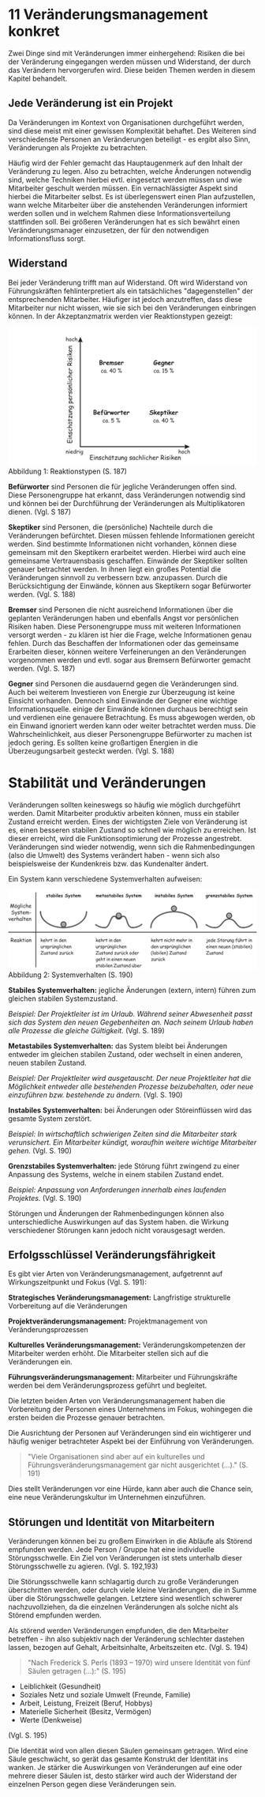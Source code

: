 # 11 Veränderungsmanagement konkret

Zwei Dinge sind mit Veränderungen immer einhergehend: Risiken die bei der Veränderung eingegangen werden müssen und Widerstand, der durch das Verändern hervorgerufen wird. Diese beiden Themen werden in diesem Kapitel behandelt.

## Jede Veränderung ist ein Projekt

Da Veränderungen im Kontext von Organisationen durchgeführt werden, sind diese meist mit einer gewissen Komplexität behaftet. Des Weiteren sind verschiedenste Personen an Veränderungen beteiligt - es ergibt also Sinn, Veränderungen als Projekte zu betrachten. 

Häufig wird der Fehler gemacht das Hauptaugenmerk auf den Inhalt der Veränderung zu legen. Also zu betrachten, welche Änderungen notwendig sind, welche Techniken hierbei evtl. eingesetzt werden müssen und wie Mitarbeiter geschult werden müssen. Ein vernachlässigter Aspekt sind hierbei die Mitarbeiter selbst. Es ist überlegenswert einen Plan aufzustellen, wann welche Mitarbeiter über die anstehenden Veränderungen informiert werden sollen und in welchem Rahmen diese Informationsverteilung stattfinden soll. Bei größeren Veränderungen hat es sich bewährt einen Veränderungsmanager einzusetzen, der für den notwendigen Informationsfluss sorgt.

## Widerstand

Bei jeder Veränderung trifft man auf Widerstand. Oft wird Widerstand von Führungskräften fehlinterpretiert als ein tatsächliches "dagegenstellen" der entsprechenden Mitarbeiter. Häufiger ist jedoch anzutreffen, dass diese Mitarbeiter nur nicht wissen, wie sie sich bei den Veränderungen einbringen können. In der Akzeptanzmatrix werden vier Reaktionstypen gezeigt:

![Reaktionstypen](../assets/Reaktionstypen.png) Abbildung 1: Reaktionstypen (S. 187)

**Befürworter** sind Personen die für jegliche Veränderungen offen sind. Diese Personengruppe hat erkannt, dass Veränderungen notwendig sind und können bei der Durchführung der Veränderungen als Multiplikatoren dienen. (Vgl. S 187)

**Skeptiker** sind Personen, die (persönliche) Nachteile durch die Veränderungen befürchtet. Diesen müssen fehlende Informationen gereicht werden. Sind bestimmte Informationen nicht vorhanden, können diese gemeinsam mit den Skeptikern erarbeitet werden. Hierbei wird auch eine gemeinsame Vertrauensbasis geschaffen. Einwände der Skeptiker sollten genauer betrachtet werden. In ihnen liegt ein großes Potential die Veränderungen sinnvoll zu verbessern bzw. anzupassen. Durch die Berücksichtigung der Einwände, können aus Skeptikern sogar Befürworter werden. (Vgl. S. 188)

**Bremser** sind Personen die nicht ausreichend Informationen über die geplanten Veränderungen haben und  ebenfalls Angst vor persönlichen Risiken haben. Diese Personengruppe muss mit weiteren Informationen versorgt werden - zu klären ist hier die Frage, welche Informationen genau fehlen. Durch das Beschaffen der Informationen oder das gemeinsame Erarbeiten dieser, können weitere Verfeinerungen an den Veränderungen vorgenommen werden und evtl. sogar aus Bremsern Befürworter gemacht werden. (Vgl. S. 187)

**Gegner** sind Personen die ausdauernd gegen die Veränderungen sind. Auch bei weiterem Investieren von Energie zur Überzeugung ist keine Einsicht vorhanden. Dennoch sind Einwände der Gegner eine wichtige Informationsquelle. einige der Einwände können durchaus berechtigt sein und verdienen eine genauere Betrachtung. Es muss abgewogen werden, ob ein Einwand ignoriert werden kann oder weiter betrachtet werden muss. Die Wahrscheinlichkeit, aus dieser Personengruppe Befürworter zu machen ist jedoch gering. Es sollten keine großartigen Energien in die Überzeugungsarbeit gesteckt werden. (Vgl. S. 188)

# Stabilität und Veränderungen

Veränderungen sollten keineswegs so häufig wie möglich durchgeführt werden. Damit Mitarbeiter produktiv arbeiten können, muss ein stabiler Zustand erreicht werden. Eines der wichtigsten Ziele von Veränderung ist es, einen besseren stabilen Zustand so schnell wie möglich zu erreichen. Ist dieser erreicht, wird die Funktionsoptimierung der Prozesse angestrebt. Veränderungen sind wieder notwendig, wenn sich die Rahmenbedingungen (also die Umwelt) des Systems verändert haben - wenn sich also beispielsweise der Kundenkreis bzw. das Kundenalter ändert.

Ein System kann verschiedene Systemverhalten aufweisen:

![Systemverhalten](../assets/Systemverhalten.png) Abbildung 2: Systemverhalten (S. 190)

**Stabiles Systemverhalten:** jegliche Änderungen (extern, intern) führen zum gleichen stabilen Systemzustand. 

*Beispiel: Der Projektleiter ist im Urlaub. Während seiner Abwesenheit passt sich das System den neuen Gegebenheiten an. Nach seinem Urlaub haben alle Prozesse die gleiche Gültigkeit.* (Vgl. S. 189)

**Metastabiles Systemverhalten:** das System bleibt bei  Änderungen entweder im gleichen stabilen Zustand, oder wechselt in einen anderen, neuen stabilen Zustand.

*Beispiel: Der Projektleiter wird ausgetauscht. Der neue Projektleiter hat die Möglichkeit entweder alle bestehenden Prozesse beizubehalten, oder neue einzuführen bzw. bestehende zu ändern.* (Vgl. S. 190)

**Instabiles Systemverhalten:** bei Änderungen oder Störeinflüssen wird das gesamte System zerstört.

*Beispiel: In wirtschaftlich schwierigen Zeiten sind die Mitarbeiter stark verunsichert. Ein Mitarbeiter kündigt, woraufhin weitere wichtige Mitarbeiter gehen.* (Vgl. S. 190)

**Grenzstabiles Systemverhalten:** jede Störung führt zwingend zu einer Anpassung des Systems, welche in einem stabilen Zustand endet.

*Beispiel: Anpassung von Anforderungen innerhalb eines laufenden Projektes.* (Vgl. S. 190)

Störungen und Änderungen der Rahmenbedingungen können also unterschiedliche Auswirkungen auf das System haben. die Wirkung verschiedener Störungen kann jedoch nicht vorausgesagt werden.

## Erfolgsschlüssel Veränderungsfährigkeit

Es gibt vier Arten von Veränderungsmanagement, aufgetrennt auf Wirkungszeitpunkt und Fokus (Vgl. S. 191):

**Strategisches Veränderungsmanagement:** Langfristige strukturelle Vorbereitung auf die Veränderungen 

**Projektveränderungsmanagement:** Projektmanagement von Veränderungsprozessen

**Kulturelles Veränderungsmanagement:** Veränderungskompetenzen der Mitarbeiter werden erhöht. Die Mitarbeiter stellen sich auf die Veränderungen ein.

**Führungsveränderungsmanagement:** Mitarbeiter und Führungskräfte werden bei dem Veränderungsprozess geführt und begleitet.

Die letzten beiden Arten von Veränderungsmanagement haben die Vorbereitung der Personen eines Unternehmens im Fokus, wohingegen die ersten beiden die Prozesse genauer betrachten.

Die Ausrichtung der Personen auf Veränderungen sind ein wichtigerer und häufig weniger betrachteter Aspekt bei der Einführung von Veränderungen. 

> "Viele Organisationen sind aber auf ein kulturelles und Führungsveränderungsmanagement gar nicht ausgerichtet (...)." (S. 191)

Dies stellt Veränderungen vor eine Hürde, kann aber auch die Chance sein, eine neue Veränderungskultur im Unternehmen einzuführen.

## Störungen und Identität von Mitarbeitern

Veränderungen können bei zu großem Einwirken in die Abläufe als Störend empfunden werden. Jede Person / Gruppe hat eine individuelle Störungsschwelle. Ein Ziel von Veränderungen ist stets unterhalb dieser Störungsschwelle zu agieren. (Vgl. S. 192,193)

Die Störungsschwelle kann schlagartig durch zu große Veränderungen überschritten werden, oder durch viele kleine Veränderungen, die in Summe über die Störungsschwelle gelangen. Letztere sind wesentlich schwerer nachzuvollziehen, da die einzelnen Veränderungen als solche nicht als Störend empfunden werden.

Als störend werden Veränderungen empfunden, die den Mitarbeiter betreffen - ihn also subjektiv nach der Veränderung schlechter dastehen lassen, bezogen auf Gehalt, Arbeitsinhalte, Arbeitszeiten etc. (Vgl. S. 194)

> "Nach Frederick S. Perls (1893 – 1970) wird unsere Identität von fünf Säulen getragen (...):" (S. 195)

- Leiblichkeit (Gesundheit)
- Soziales Netz und soziale Umwelt (Freunde, Familie)
- Arbeit, Leistung, Freizeit (Beruf, Hobbys)
- Materielle Sicherheit (Besitz, Vermögen)
- Werte (Denkweise)

(Vgl. S. 195)

Die Identität wird von allen diesen Säulen gemeinsam getragen. Wird eine Säule geschwächt, so gerät das gesamte Konstrukt der Identität ins wanken. Je stärker die Auswirkungen von Veränderungen auf eine oder mehrere dieser Säulen ist, desto stärker wird auch der Widerstand der einzelnen Person gegen diese Veränderungen sein.